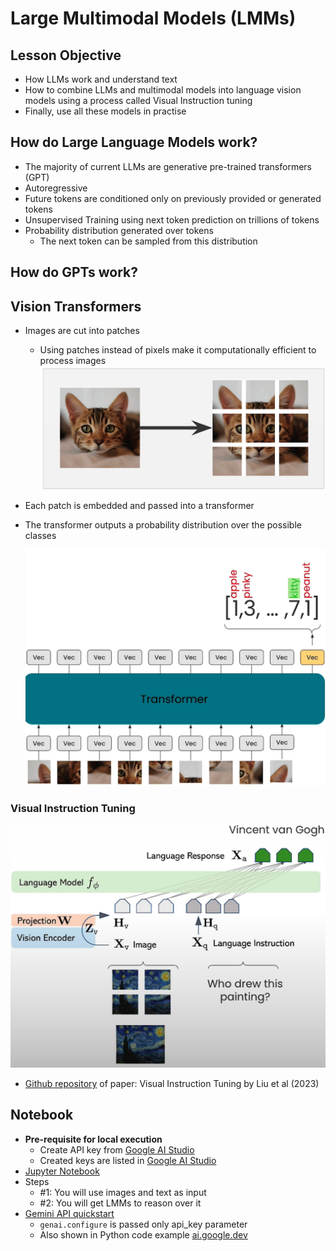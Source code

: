 # Large Multimodal Models (LMMs)

## Lesson Objective

- How LLMs work and understand text
- How to combine LLMs and multimodal models into language vision models using a process called Visual Instruction tuning
- Finally, use all these models in practise

## How do Large Language Models work?

- The majority of current LLMs are generative pre-trained transformers (GPT)
- Autoregressive
- Future tokens are conditioned only on previously provided or generated tokens
- Unsupervised Training using next token prediction on trillions of tokens
- Probability distribution generated over tokens
  - The next token can be sampled from this distribution

## How do GPTs work?

## Vision Transformers

- Images are cut into patches
  - Using patches instead of pixels make it computationally efficient to process images
    ![Image patches](../images/3_0.png)
- Each patch is embedded and passed into a transformer
- The transformer outputs a probability distribution over the possible classes

  ![Vision transformers](../images/3_1.png)

### Visual Instruction Tuning

![Visual Instruction Tuning](../images/3_2.png)

- [Github repository](https://github.com/haotian-liu/LLaVA) of paper: Visual Instruction Tuning by Liu et al (2023)

## Notebook

- **Pre-requisite for local execution**
  - Create API key from [Google AI Studio](https://ai.google.dev/gemini-api/docs/quickstart?lang=python#set-up-api-key)
  - Created keys are listed in [Google AI Studio](https://aistudio.google.com/app/apikey)
- [Jupyter Notebook](../code/L3_LMMs.ipynb)
- Steps
  - #1: You will use images and text as input
  - #2: You will get LMMs to reason over it
- [Gemini API quickstart](https://ai.google.dev/gemini-api/docs/quickstart?lang=python)
  - `genai.configure` is passed only api_key parameter
  - Also shown in Python code example [ai.google.dev](https://ai.google.dev/)
